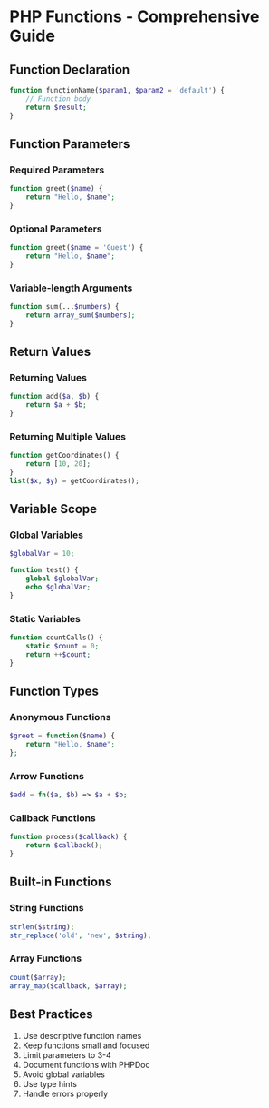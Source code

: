 # PHP Functions - Comprehensive Guide

## Function Declaration

```php
function functionName($param1, $param2 = 'default') {
    // Function body
    return $result;
}
```

## Function Parameters

### Required Parameters
```php
function greet($name) {
    return "Hello, $name";
}
```

### Optional Parameters
```php
function greet($name = 'Guest') {
    return "Hello, $name";
}
```

### Variable-length Arguments
```php
function sum(...$numbers) {
    return array_sum($numbers);
}
```

## Return Values

### Returning Values
```php
function add($a, $b) {
    return $a + $b;
}
```

### Returning Multiple Values
```php
function getCoordinates() {
    return [10, 20];
}
list($x, $y) = getCoordinates();
```

## Variable Scope

### Global Variables
```php
$globalVar = 10;

function test() {
    global $globalVar;
    echo $globalVar;
}
```

### Static Variables
```php
function countCalls() {
    static $count = 0;
    return ++$count;
}
```

## Function Types

### Anonymous Functions
```php
$greet = function($name) {
    return "Hello, $name";
};
```

### Arrow Functions
```php
$add = fn($a, $b) => $a + $b;
```

### Callback Functions
```php
function process($callback) {
    return $callback();
}
```

## Built-in Functions

### String Functions
```php
strlen($string);
str_replace('old', 'new', $string);
```

### Array Functions
```php
count($array);
array_map($callback, $array);
```

## Best Practices
1. Use descriptive function names
2. Keep functions small and focused
3. Limit parameters to 3-4
4. Document functions with PHPDoc
5. Avoid global variables
6. Use type hints
7. Handle errors properly